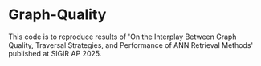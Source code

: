 # Graph-Quality

This code is to reproduce results of 'On the Interplay Between Graph Quality, Traversal Strategies, and Performance of ANN Retrieval Methods' published at SIGIR AP 2025.
